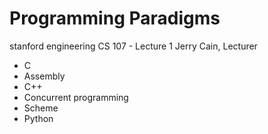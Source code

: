 # Programming Paradigms
stanford engineering
CS 107 - Lecture 1
Jerry Cain, Lecturer

 - C
 - Assembly
 - C++
 - Concurrent programming
 - Scheme
 - Python
